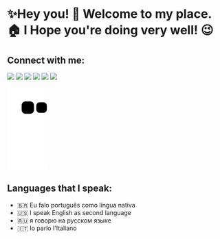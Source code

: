 # ✨Hey you! 🤟 Welcome to my place. 🏠 I Hope you're doing very well! 😉



## Connect with me:


<div> 
  <a href="https://www.instagram.com/john_henry.yeet/reels/" target="_blank"><img src="https://img.shields.io/badge/-Instagram-%23E4405F?style=for-the-badge&logo=instagram&logoColor=white" target="_blank"></a> 
  <a href = "mailto:johnbitstricker@gmail.com"><img src="https://img.shields.io/badge/-Gmail-%23333?style=for-the-badge&logo=gmail&logoColor=white" target="_blank"></a>
<a href="https://www.snapchat.com/add/johnhenryyeet" target="_blank"><img src="https://img.shields.io/badge/Snapchat-%23FFFC00.svg?style=for-the-badge&logo=Snapchat&logoColor=white" target="_blank"></a> 
  <a href="https://www.linkedin.com/in/jo%C3%A3o-henrique-john-280811196" target="_blank"><img src="https://img.shields.io/badge/-LinkedIn-%230077B5?style=for-the-badge&logo=linkedin&logoColor=white" target="_blank"></a> 
  <a href="http://wa.me/5551981121810" target="_blank"><img src="https://img.shields.io/badge/WhatsApp-25D366?style=for-the-badge&logo=whatsapp&logoColor=white" target="_blank"></a> 
  <a href="https://www.tiktok.com/@john_henry.yeet" target="_blank"><img src="https://img.shields.io/badge/TikTok-%23000000.svg?style=for-the-badge&logo=TikTok&logoColor=white" target="_blank"></a> 
 
  ![Snake animation](https://github.com/rafaballerini/rafaballerini/blob/output/github-contribution-grid-snake.svg)
 
</div>

## Languages that I speak:
- 🇧🇷 Eu falo português como língua nativa
- 🇺🇸 I speak English as second language
- 🇷🇺 я говорю на русском языке
- 🇮🇹 Io parlo l'Italiano

<!--
**joaohenriquedossantos/joaohenriquedossantos** is a ✨ _special_ ✨ repository because its `README.md` (this file) appears on your GitHub profile.

Here are some ideas to get you started:

- 🔭 I’m currently working on ...
- 🌱 I’m currently learning ...
- 👯 I’m looking to collaborate on ...
- 🤔 I’m looking for help with ...
- 💬 Ask me about ...
- 📫 How to reach me: ...
- 😄 Pronouns: ...
- ⚡ Fun fact: ...
-->
